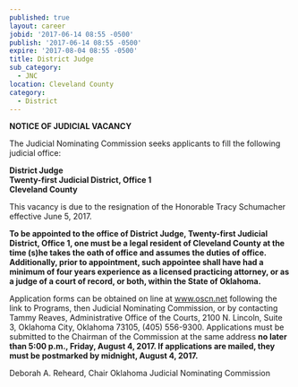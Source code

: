 ```yaml
---
published: true
layout: career
jobid: '2017-06-14 08:55 -0500'
publish: '2017-06-14 08:55 -0500'
expire: '2017-08-04 08:55 -0500'
title: District Judge
sub_category:
  - JNC
location: Cleveland County
category:
  - District
---
```


**NOTICE OF JUDICIAL VACANCY**

The Judicial Nominating Commission seeks applicants to fill the following judicial office:

**District Judge  
Twenty-first Judicial District, Office 1  
Cleveland County**

This vacancy is due to the resignation of the Honorable Tracy Schumacher effective June 5, 2017.

**To be appointed to the office of District Judge, Twenty-first Judicial District, Office 1, one must be a legal resident of Cleveland County at the time (s)he takes the oath of office and assumes the duties of office. Additionally, prior to appointment, such appointee shall have had a minimum of four years experience as a licensed practicing attorney, or as a judge of a court of record, or both, within the State of Oklahoma.**

Application forms can be obtained on line at www.oscn.net following the link to Programs, then Judicial Nominating Commission, or by contacting Tammy Reaves, Administrative Office of the Courts, 2100 N. Lincoln, Suite 3, Oklahoma City, Oklahoma 73105, (405) 556-9300. Applications must be submitted to the Chairman of the Commission at the same address
**no later than 5:00 p.m., Friday, August 4, 2017. If applications are mailed, they must be postmarked by midnight, August 4, 2017.**

Deborah A. Reheard, Chair
Oklahoma Judicial Nominating Commission
